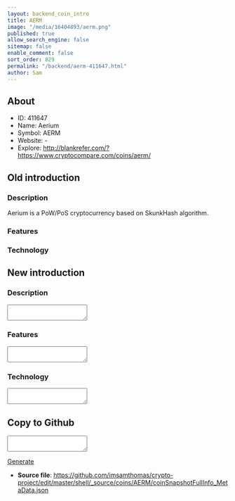 ```yaml
---
layout: backend_coin_intro
title: AERM
image: "/media/16404893/aerm.png"
published: true
allow_search_engine: false
sitemap: false
enable_comment: false
sort_order: 829
permalink: "/backend/aerm-411647.html"
author: Sam
---
```


## About

- ID: 411647
- Name: Aerium
- Symbol: AERM
- Website: -
- Explore: http://blankrefer.com/?https://www.cryptocompare.com/coins/aerm/


## Old introduction

### Description

<p>Aerium is a PoW/PoS cryptocurrency based on SkunkHash algorithm.</p>

### Features


### Technology




## New introduction


### Description
<textarea id="meta_description" name="description"></textarea>

### Features
<textarea id="meta_features" name="features"></textarea>

### Technology
<textarea id="meta_technology" name="technology"></textarea>


## Copy to Github

<textarea id="coinsnapshotfullinfo_metadata"></textarea>

<a href="#gen" onclick="generateMetaDatJson()">Generate</a>

- **Source file**: <a href="https://github.com/imsamthomas/crypto-project/edit/master/shell/_source/coins/AERM/coinSnapshotFullInfo_MetaData.json">https://github.com/imsamthomas/crypto-project/edit/master/shell/_source/coins/AERM/coinSnapshotFullInfo_MetaData.json</a>

